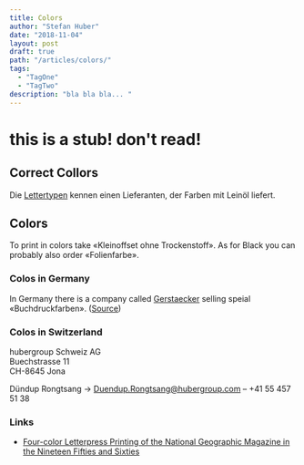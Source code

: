 ```yaml
---
title: Colors
author: "Stefan Huber"
date: "2018-11-04"
layout: post
draft: true
path: "/articles/colors/"
tags:
  - "TagOne"
  - "TagTwo"
description: "bla bla bla... "
---
```



# this is a stub! don't read!

## Correct Collors
Die [Lettertypen](https://www.lettertypen.de/) kennen einen Lieferanten, der Farben mit Leinöl liefert.

## Colors
To print in colors take «Kleinoffset ohne Trockenstoff». As for Black you can probably also order «Folienfarbe».

### Colos in Germany
In Germany there is a company called [Gerstaecker](https://www.gerstaecker.de/) selling speial «Buchdruckfarben». ([Source](https://www.verein-fuer-die-schwarze-kunst.de/community/forum-wissen/druckfarben-hochdruck/#post-13))

### Colos in Switzerland
hubergroup Schweiz AG   
Buechstrasse 11  
CH-8645 Jona  

Dündup Rongtsang → Duendup.Rongtsang@hubergroup.com – +41 55 457 51 38

### Links
* [Four-color Letterpress Printing of the National Geographic Magazine in the Nineteen Fifties and Sixties](https://vimeo.com/78230375)
